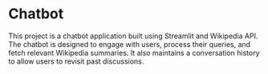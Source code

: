 # Chatbot
This project is a chatbot application built using Streamlit and Wikipedia API. The  chatbot is designed to engage with users, process their queries, and fetch relevant  Wikipedia summaries. It also maintains a conversation history to allow users to  revisit past discussions. 
